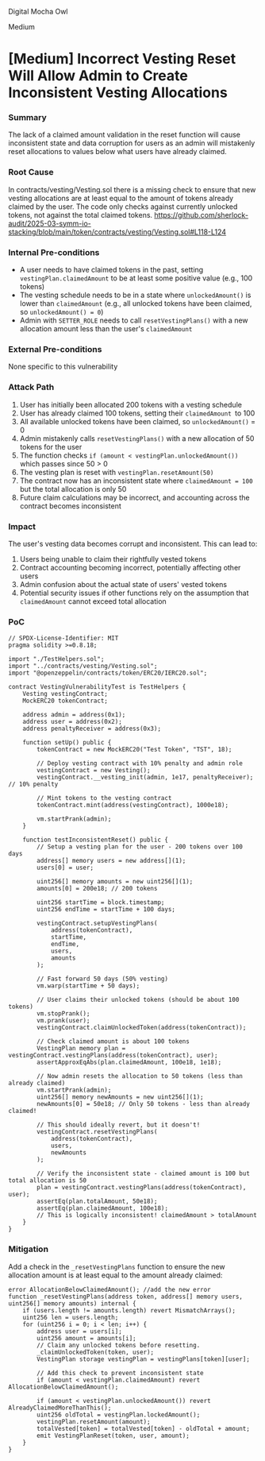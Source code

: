 Digital Mocha Owl

Medium

# [Medium] Incorrect Vesting Reset Will Allow Admin to Create Inconsistent Vesting Allocations

### Summary

The lack of a claimed amount validation in the reset function will cause inconsistent state and data corruption for users as an admin will mistakenly reset allocations to values below what users have already claimed.

### Root Cause

In contracts/vesting/Vesting.sol there is a missing check to ensure that new vesting allocations are at least equal to the amount of tokens already claimed by the user. The code only checks against currently unlocked tokens, not against the total claimed tokens.
https://github.com/sherlock-audit/2025-03-symm-io-stacking/blob/main/token/contracts/vesting/Vesting.sol#L118-L124

### Internal Pre-conditions

- A user needs to have claimed tokens in the past, setting `vestingPlan.claimedAmount` to be at least some positive value (e.g., 100 tokens)
- The vesting schedule needs to be in a state where `unlockedAmount()` is lower than `claimedAmount` (e.g., all unlocked tokens have been claimed, so `unlockedAmount() = 0`)
- Admin with `SETTER_ROLE` needs to call `resetVestingPlans()` with a new allocation amount less than the user's `claimedAmount`

### External Pre-conditions

None specific to this vulnerability

### Attack Path

1. User has initially been allocated 200 tokens with a vesting schedule
2. User has already claimed 100 tokens, setting their `claimedAmount `to 100
3. All available unlocked tokens have been claimed, so `unlockedAmount()` = 0
4. Admin mistakenly calls `resetVestingPlans()` with a new allocation of 50 tokens for the user
5. The function checks `if (amount < vestingPlan.unlockedAmount())` which passes since 50 > 0
6. The vesting plan is reset with `vestingPlan.resetAmount(50)`
7. The contract now has an inconsistent state where `claimedAmount = 100` but the total allocation is only 50
8. Future claim calculations may be incorrect, and accounting across the contract becomes inconsistent

### Impact

The user's vesting data becomes corrupt and inconsistent. This can lead to:
1. Users being unable to claim their rightfully vested tokens
2. Contract accounting becoming incorrect, potentially affecting other users
3. Admin confusion about the actual state of users' vested tokens
4. Potential security issues if other functions rely on the assumption that `claimedAmount` cannot exceed total allocation

### PoC

```solidity
// SPDX-License-Identifier: MIT
pragma solidity >=0.8.18;

import "./TestHelpers.sol";
import "../contracts/vesting/Vesting.sol";
import "@openzeppelin/contracts/token/ERC20/IERC20.sol";

contract VestingVulnerabilityTest is TestHelpers {
    Vesting vestingContract;
    MockERC20 tokenContract;
    
    address admin = address(0x1);
    address user = address(0x2);
    address penaltyReceiver = address(0x3);
    
    function setUp() public {
        tokenContract = new MockERC20("Test Token", "TST", 18);
        
        // Deploy vesting contract with 10% penalty and admin role
        vestingContract = new Vesting();
        vestingContract.__vesting_init(admin, 1e17, penaltyReceiver); // 10% penalty
        
        // Mint tokens to the vesting contract
        tokenContract.mint(address(vestingContract), 1000e18);
        
        vm.startPrank(admin);
    }
    
    function testInconsistentReset() public {
        // Setup a vesting plan for the user - 200 tokens over 100 days
        address[] memory users = new address[](1);
        users[0] = user;
        
        uint256[] memory amounts = new uint256[](1);
        amounts[0] = 200e18; // 200 tokens
        
        uint256 startTime = block.timestamp;
        uint256 endTime = startTime + 100 days;
        
        vestingContract.setupVestingPlans(
            address(tokenContract),
            startTime,
            endTime,
            users,
            amounts
        );
        
        // Fast forward 50 days (50% vesting)
        vm.warp(startTime + 50 days);
        
        // User claims their unlocked tokens (should be about 100 tokens)
        vm.stopPrank();
        vm.prank(user);
        vestingContract.claimUnlockedToken(address(tokenContract));
        
        // Check claimed amount is about 100 tokens
        VestingPlan memory plan = vestingContract.vestingPlans(address(tokenContract), user);
        assertApproxEqAbs(plan.claimedAmount, 100e18, 1e18);
        
        // Now admin resets the allocation to 50 tokens (less than already claimed)
        vm.startPrank(admin);
        uint256[] memory newAmounts = new uint256[](1);
        newAmounts[0] = 50e18; // Only 50 tokens - less than already claimed!
        
        // This should ideally revert, but it doesn't!
        vestingContract.resetVestingPlans(
            address(tokenContract),
            users,
            newAmounts
        );
        
        // Verify the inconsistent state - claimed amount is 100 but total allocation is 50
        plan = vestingContract.vestingPlans(address(tokenContract), user);
        assertEq(plan.totalAmount, 50e18);
        assertEq(plan.claimedAmount, 100e18);
        // This is logically inconsistent! claimedAmount > totalAmount
    }
}
```

### Mitigation

Add a check in the `_resetVestingPlans` function to ensure the new allocation amount is at least equal to the amount already claimed:
```solidity
error AllocationBelowClaimedAmount(); //add the new error
function _resetVestingPlans(address token, address[] memory users, uint256[] memory amounts) internal {
    if (users.length != amounts.length) revert MismatchArrays();
    uint256 len = users.length;
    for (uint256 i = 0; i < len; i++) {
        address user = users[i];
        uint256 amount = amounts[i];
        // Claim any unlocked tokens before resetting.
        _claimUnlockedToken(token, user);
        VestingPlan storage vestingPlan = vestingPlans[token][user];
        
        // Add this check to prevent inconsistent state
        if (amount < vestingPlan.claimedAmount) revert AllocationBelowClaimedAmount();
        
        if (amount < vestingPlan.unlockedAmount()) revert AlreadyClaimedMoreThanThis();
        uint256 oldTotal = vestingPlan.lockedAmount();
        vestingPlan.resetAmount(amount);
        totalVested[token] = totalVested[token] - oldTotal + amount;
        emit VestingPlanReset(token, user, amount);
    }
}
```